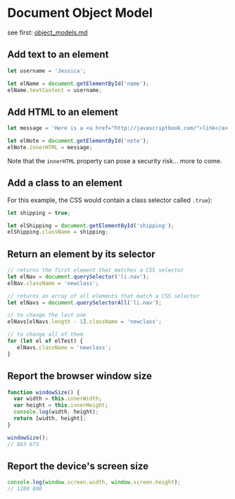 # Document Object Model

see first: [object_models.md](object_models.md)


## Add text to an element

```javascript
let username = 'Jessica';

let elName = document.getElementById('name');
elName.textContent = username;
```


## Add HTML to an element

```javascript
let message = 'Here is a <a href="http://javascriptbook.com/">link</a>';

let elNote = document.getElementById('note');
elNote.innerHTML = message;
```
Note that the `innerHTML` property can pose a security risk... more to come.


## Add a class to an element

For this example, the CSS would contain a class selector called `.true`):

```javascript
let shipping = true;

let elShipping = document.getElementById('shipping');
elShipping.className = shipping;
```


## Return an element by its selector

```javascript
// returns the first element that matches a CSS selector
let elNav = document.querySelector('li.nav');
elNav.className = 'newclass';

// returns an array of all elements that match a CSS selector
let elNavs = document.querySelectorAll('li.nav');

// to change the last one
elNavs[elNavs.length - 1].className = 'newclass';

// to change all of them
for (let el of elTest) {
   elNavs.className = 'newclass';
}
```



## Report the browser window size

```javascript
function windowSize() {
  var width = this.innerWidth;
  var height = this.innerHeight;
  console.log(width, height);
  return [width, height];
}

windowSize();
// 863 673
```


## Report the device's screen size

```javascript
console.log(window.screen.width, window.screen.height);
// 1280 800
```
